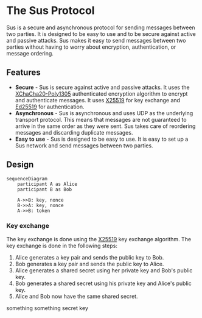 # The Sus Protocol

Sus is a secure and asynchronous protocol for sending messages between two parties. It is designed to be easy to use and to be secure against active and passive attacks. Sus makes it easy to send messages between two parties without having to worry about encryption, authentication, or message ordering.

## Features

- **Secure** - Sus is secure against active and passive attacks. It uses the [XChaCha20-Poly1305](https://tools.ietf.org/html/rfc8439) authenticated encryption algorithm to encrypt and authenticate messages. It uses [X25519](https://tools.ietf.org/html/rfc7748) for key exchange and [Ed25519](https://ed25519.cr.yp.to/) for authentication.
- **Asynchronous** - Sus is asynchronous and uses UDP as the underlying transport protocol. This means that messages are not guaranteed to arrive in the same order as they were sent. Sus takes care of reordering messages and discarding duplicate messages.
- **Easy to use** - Sus is designed to be easy to use. It is easy to set up a Sus network and send messages between two parties.

## Design

```mermaid
sequenceDiagram
    participant A as Alice
    participant B as Bob

    A->>B: key, nonce
    B->>A: key, nonce
    A->>B: token
```

### Key exchange

The key exchange is done using the [X25519](https://tools.ietf.org/html/rfc7748) key exchange algorithm. The key exchange is done in the following steps:

1. Alice generates a key pair and sends the public key to Bob.
2. Bob generates a key pair and sends the public key to Alice.
3. Alice generates a shared secret using her private key and Bob's public key.
4. Bob generates a shared secret using his private key and Alice's public key.
5. Alice and Bob now have the same shared secret.


something something secret key
